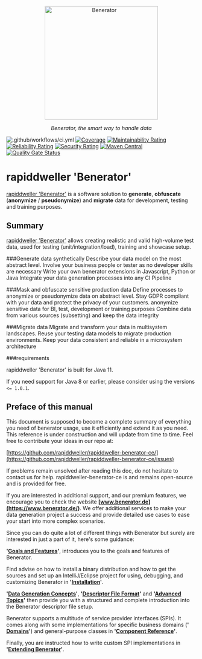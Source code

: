 <p align="center">
  <a href="https://benerator.de"><img width="300" height="300" src="https://github.com/rapiddweller/rapiddweller-benerator-ce/raw/development/doc/assets/benerator-icon.png" alt="Benerator"></a>
</p>
<p align="center">
    <em>Benerator, the smart way to handle data</em>
</p>

![.github/workflows/ci.yml](https://github.com/rapiddweller/rapiddweller-benerator-ce/workflows/.github/workflows/ci.yml/badge.svg)
[![Coverage](https://sonarcloud.io/api/project_badges/measure?project=rapiddweller_rapiddweller-benerator-ce&metric=coverage)](https://sonarcloud.io/dashboard?id=rapiddweller_rapiddweller-benerator-ce)
[![Maintainability Rating](https://sonarcloud.io/api/project_badges/measure?project=rapiddweller_rapiddweller-benerator-ce&metric=sqale_rating)](https://sonarcloud.io/dashboard?id=rapiddweller_rapiddweller-benerator-ce)
[![Reliability Rating](https://sonarcloud.io/api/project_badges/measure?project=rapiddweller_rapiddweller-benerator-ce&metric=reliability_rating)](https://sonarcloud.io/dashboard?id=rapiddweller_rapiddweller-benerator-ce)
[![Security Rating](https://sonarcloud.io/api/project_badges/measure?project=rapiddweller_rapiddweller-benerator-ce&metric=security_rating)](https://sonarcloud.io/dashboard?id=rapiddweller_rapiddweller-benerator-ce)
[![Maven Central](https://maven-badges.herokuapp.com/maven-central/com.rapiddweller/rapiddweller-benerator-ce/badge.svg)](https://search.maven.org/artifact/com.rapiddweller/rapiddweller-benerator-ce)
[![Quality Gate Status](https://sonarcloud.io/api/project_badges/measure?project=rapiddweller_rapiddweller-benerator-ce&metric=alert_status)](https://sonarcloud.io/dashboard?id=rapiddweller_rapiddweller-benerator-ce)


# rapiddweller 'Benerator'

[rapiddweller 'Benerator'](https://www.benerator.de) is a software solution to
**generate**, **obfuscate** (**anonymize** / **pseudonymize**) and **migrate** data for development,
testing and training purposes.

## Summary

[rapiddweller 'Benerator'](https://www.benerator.de) allows creating realistic and valid high-volume test data, 
used for testing (unit/integration/load), training and showcase setup.

###Generate data synthetically
Describe your data model on the most abstract level.
Involve your business people or tester as no developer skills are necessary
Write your own benerator extensions in Javascript, Python or Java
Integrate your data generation processes into any CI Pipeline

###Mask and obfuscate sensitive production data
Define processes to anonymize or pseudonymize data on abstract level.
Stay GDPR compliant with your data and protect the privacy of your customers.
anonymize sensitive data for BI, test, development or training purposes
Combine data from various sources (subsetting) and keep the data integrity

###Migrate data
Migrate and transform your data in multisystem landscapes.
Reuse your testing data models to migrate production environments.
Keep your data consistent and reliable in a microsystem architecture


###requirements

rapiddweller 'Benerator' is built for Java 11.

If you need support for Java 8 or earlier, please consider using the versions `<= 1.0.1`.

## Preface of this manual

This document is supposed to become a complete summary of everything you need of benerator usage, use it efficiently and extend it as you need. This
reference is under construction and will update from time to time. Feel free to contribute your ideas in our repo
at: 

[https://github.com/rapiddweller/rapiddweller-benerator-ce/](https://github.com/rapiddweller/rapiddweller-benerator-ce/issues)

If problems remain unsolved after reading this doc, do not hesitate to contact us for help. 
rapiddweller-benerator-ce is and remains open-source and
is provided for free.

If you are interested in additional support, and our premium features, we encourage you to check the
website **[www.benerator.de](https://www.benerator.de/)**. We offer additional services to make your data generation project a success and provide
detailed use cases to ease your start into more complex scenarios.

Since you can do quite a lot of different things with Benerator but surely are interested in just a part of it, here's some guidance:

**'[Goals and Features](introduction_to_benerator.md)'**, introduces you to the goals and features of Benerator. 

Find advise on how to install a binary distribution and how to get
the sources and set up an IntelliJ/Eclipse project for using, debugging, and customizing Benerator in **'[Installation](installation.md)'**.

**'[Data Generation Concepts](data_generation_concepts.md)'**, **'[Descriptor File Format](quick_tour_through_the_descriptor_file_format.md)'** and **'[Advanced Topics](advanced_topics.md)'** then provide you with a structured and complete introduction
into the Benerator descriptor file setup.

Benerator supports a multitude of service provider interfaces (SPIs). It comes along with some implementations for specific business domains (**'
[Domains](domains.md)'**) and general-purpose classes in **'[Component Reference](component_reference.md)'**.

Finally, you are instructed how to write custom SPI implementations in **'[Extending Benerator](extending_benerator.md)'**.
